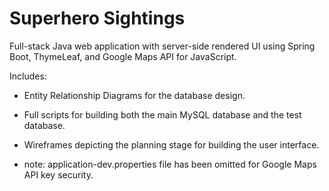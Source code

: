 # Superhero Sightings
 Full-stack Java web application with server-side rendered UI using Spring Boot, ThymeLeaf, and Google Maps API for JavaScript.
 
 Includes: 
 - Entity Relationship Diagrams for the database design.
 - Full scripts for building both the main MySQL database and the test database.
 - Wireframes depicting the planning stage for building the user interface.
 
 - note: application-dev.properties file has been omitted for Google Maps API key security. 
